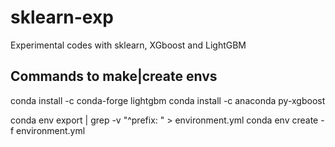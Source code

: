 # sklearn-exp
Experimental codes with sklearn, XGboost and LightGBM


## Commands to make|create envs
conda install -c conda-forge lightgbm 
conda install -c anaconda py-xgboost

conda env export | grep -v "^prefix: " > environment.yml
conda env create -f environment.yml


